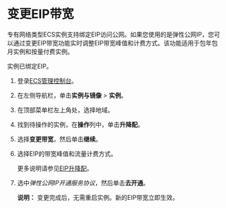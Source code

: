 # 变更EIP带宽

专有网络类型ECS实例支持绑定EIP访问公网。如果您使用的是弹性公网IP，您可以通过变更EIP带宽功能实时调整EIP带宽峰值和计费方式。该功能适用于包年包月实例和按量付费实例。

实例已绑定EIP。

1.  登录[ECS管理控制台](https://ecs.console.aliyun.com)。

2.  在左侧导航栏，单击**实例与镜像** \> **实例**。

3.  在顶部菜单栏左上角处，选择地域。

4.  找到待操作的实例，在**操作**列中，单击**升降配**。

5.  选择**变更带宽**，然后单击**继续**。

6.  选择EIP的带宽峰值和流量计费方式。

    更多说明请参见[EIP升降配](/cn.zh-CN/用户指南/管理按量计费实例/升降配.md)。

7.  选中*弹性公网IP开通服务协议*，然后单击**去开通**。

    **说明：** 变更完成后，无需重启实例。新的EIP带宽立即生效。


